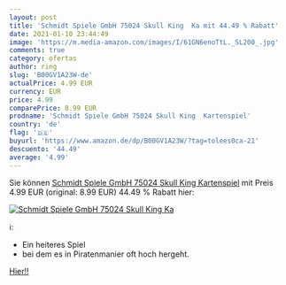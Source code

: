 ```yaml
---
layout: post
title: 'Schmidt Spiele GmbH 75024 Skull King  Ka mit 44.49 % Rabatt'
date: 2021-01-10 23:44:49
image: 'https://m.media-amazon.com/images/I/61GN6enoTtL._SL200_.jpg'
comments: true
category: ofertas
author: ring
slug: 'B00GV1A23W-de'
actualPrice: 4.99 EUR
currency: EUR
price: 4.99
comparePrice: 8.99 EUR
prodname: 'Schmidt Spiele GmbH 75024 Skull King  Kartenspiel'
country: 'de'
flag: '🇩🇪'
buyurl: 'https://www.amazon.de/dp/B00GV1A23W/?tag=tolees0ca-21'
descuento: '44.49'
average: '4.99'
---
```


Sie können [Schmidt Spiele GmbH 75024 Skull King  Kartenspiel](https://www.amazon.de/dp/B00GV1A23W/?tag=tolees0ca-21) mit Preis 4.99 EUR (original: 8.99 EUR) 44.49 % Rabatt hier:

[![Schmidt Spiele GmbH 75024 Skull King  Ka](https://m.media-amazon.com/images/I/61GN6enoTtL._SL200_.jpg)](https://www.amazon.de/dp/B00GV1A23W/?tag=tolees0ca-21)

ℹ️:

- Ein heiteres Spiel
- bei dem es in Piratenmanier oft hoch hergeht.

[Hier!!](https://www.amazon.de/dp/B00GV1A23W/?tag=tolees0ca-21)
